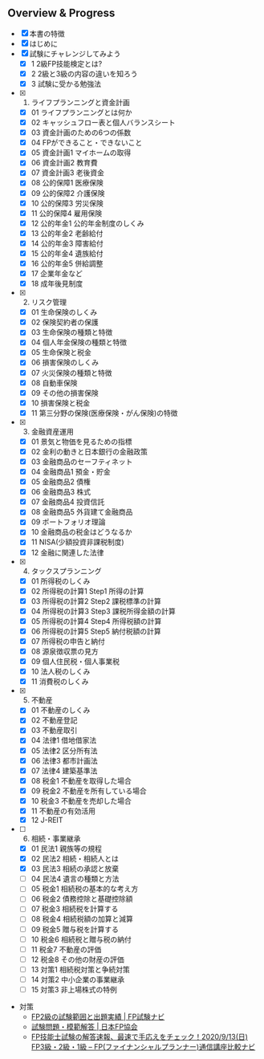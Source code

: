 ## Overview & Progress

- [x] 本書の特徴
- [x] はじめに
- [x] 試験にチャレンジしてみよう
  - [x] 1 2級FP技能検定とは?
  - [x] 2 2級と3級の内容の違いを知ろう
  - [x] 3 試験に受かる勉強法
- [x] 1. ライフプランニングと資金計画
  - [x] 01 ライフプランニングとは何か
  - [x] 02 キャッシュフロー表と個人バランスシート
  - [x] 03 資金計画のための6つの係数
  - [x] 04 FPができること・できないこと
  - [x] 05 資金計画1 マイホームの取得
  - [x] 06 資金計画2 教育費
  - [x] 07 資金計画3 老後資金
  - [x] 08 公的保障1 医療保険
  - [x] 09 公的保障2 介護保険
  - [x] 10 公的保障3 労災保険
  - [x] 11 公的保障4 雇用保険
  - [x] 12 公的年金1 公的年金制度のしくみ
  - [x] 13 公的年金2 老齢給付
  - [x] 14 公的年金3 障害給付
  - [x] 15 公的年金4 遺族給付
  - [x] 16 公的年金5 併給調整
  - [x] 17 企業年金など
  - [x] 18 成年後見制度
- [x] 2. リスク管理
  - [x] 01 生命保険のしくみ
  - [x] 02 保険契約者の保護
  - [x] 03 生命保険の種類と特徴
  - [x] 04 個人年金保険の種類と特徴
  - [x] 05 生命保険と税金
  - [x] 06 損害保険のしくみ
  - [x] 07 火災保険の種類と特徴
  - [x] 08 自動車保険
  - [x] 09 その他の損害保険
  - [x] 10 損害保険と税金
  - [x] 11 第三分野の保険(医療保険・がん保険)の特徴
- [x] 3. 金融資産運用
  - [x] 01 景気と物価を見るための指標
  - [x] 02 金利の動きと日本銀行の金融政策
  - [x] 03 金融商品のセーフティネット
  - [x] 04 金融商品1 預金・貯金
  - [x] 05 金融商品2 債権
  - [x] 06 金融商品3 株式
  - [x] 07 金融商品4 投資信託
  - [x] 08 金融商品5 外貨建て金融商品
  - [x] 09 ポートフォリオ理論
  - [x] 10 金融商品の税金はどうなるか
  - [x] 11 NISA(少額投資非課税制度)
  - [x] 12 金融に関連した法律
- [x] 4. タックスプランニング
  - [x] 01 所得税のしくみ
  - [x] 02 所得税の計算1 Step1 所得の計算
  - [x] 03 所得税の計算2 Step2 課税標準の計算
  - [x] 04 所得税の計算3 Step3 課税所得金額の計算
  - [x] 05 所得税の計算4 Step4 所得税額の計算
  - [x] 06 所得税の計算5 Step5 納付税額の計算
  - [x] 07 所得税の申告と納付
  - [x] 08 源泉徴収票の見方
  - [x] 09 個人住民税・個人事業税
  - [x] 10 法人税のしくみ
  - [x] 11 消費税のしくみ
- [x] 5. 不動産
  - [x] 01 不動産のしくみ
  - [x] 02 不動産登記
  - [x] 03 不動産取引
  - [x] 04 法律1 借地借家法
  - [x] 05 法律2 区分所有法
  - [x] 06 法律3 都市計画法
  - [x] 07 法律4 建築基準法
  - [x] 08 税金1 不動産を取得した場合
  - [x] 09 税金2 不動産を所有している場合
  - [x] 10 税金3 不動産を売却した場合
  - [x] 11 不動産の有効活用
  - [x] 12 J-REIT
- [ ] 6. 相続・事業継承
  - [x] 01 民法1 親族等の規程
  - [x] 02 民法2 相続・相続人とは
  - [x] 03 民法3 相続の承認と放棄
  - [ ] 04 民法4 遺言の種類と方法
  - [ ] 05 税金1 相続税の基本的な考え方
  - [ ] 06 税金2 債務控除と基礎控除額
  - [ ] 07 税金3 相続税を計算する
  - [ ] 08 税金4 相続税額の加算と減算
  - [ ] 09 税金5 贈与税を計算する
  - [ ] 10 税金6 相続税と贈与税の納付
  - [ ] 11 税金7 不動産の評価
  - [ ] 12 税金8 その他の財産の評価
  - [ ] 13 対策1 相続税対策と争続対策
  - [ ] 14 対策2 中小企業の事業継承
  - [ ] 15 対策3 非上場株式の特例

- 対策
  - [FP2級の試験範囲と出題実績 | FP試験ナビ](https://fp-navi.jp/fp2/exam-2/)
  - [試験問題・模範解答 | 日本FP協会](https://www.jafp.or.jp/exam/mohan/)
  - [FP技能士試験の解答速報、最速で手応えをチェック！2020/9/13(日) FP3級・2級・1級 – FP(ファイナンシャルプランナー)通信講座比較ナビ](https://fp-get.info/fp-answer-bulletin-2018/)
